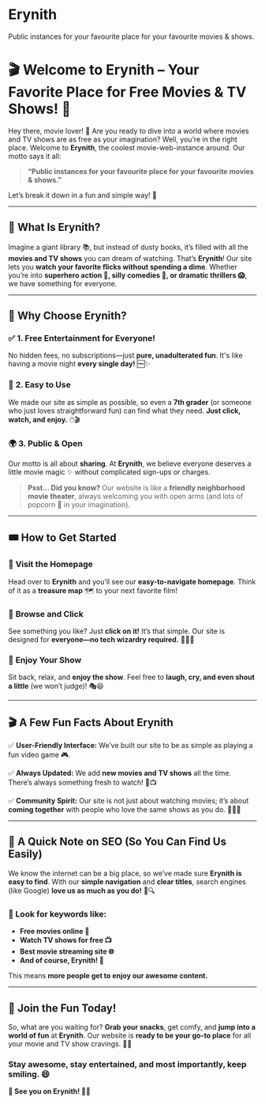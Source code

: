 # Erynith
Public instances for your favourite place for your favourite movies &amp; shows.

# 🎬 Welcome to Erynith – Your Favorite Place for Free Movies & TV Shows! 🍿

Hey there, movie lover! 🎥 Are you ready to dive into a world where movies and TV shows are as free as your imagination? Well, you’re in the right place. Welcome to **Erynith**, the coolest movie-web-instance around. Our motto says it all:

> **“Public instances for your favourite place for your favourite movies & shows.”**

Let’s break it down in a fun and simple way! 🎉

---

## 🚀 What Is Erynith?
Imagine a giant library 📚, but instead of dusty books, it’s filled with all the **movies and TV shows** you can dream of watching. That’s **Erynith**! Our site lets you **watch your favorite flicks without spending a dime**. Whether you’re into **superhero action 🦸, silly comedies 🤣, or dramatic thrillers 😱**, we have something for everyone.

---

## 🎯 Why Choose Erynith?

### ✅ **1. Free Entertainment for Everyone!**
No hidden fees, no subscriptions—just **pure, unadulterated fun**. It's like having a movie night **every single day!** 🆓✨

### 🎈 **2. Easy to Use**
We made our site as simple as possible, so even a **7th grader** (or someone who just loves straightforward fun) can find what they need. **Just click, watch, and enjoy.** 🖱️🎬

### 🌍 **3. Public & Open**
Our motto is all about **sharing**. At **Erynith**, we believe everyone deserves a little movie magic ✨ without complicated sign-ups or charges.

> **Psst… Did you know?** Our website is like a **friendly neighborhood movie theater**, always welcoming you with open arms (and lots of popcorn 🍿 in your imagination).

---

## 🎟️ How to Get Started

### 🔹 **Visit the Homepage**
Head over to **Erynith** and you’ll see our **easy-to-navigate homepage**. Think of it as a **treasure map** 🗺️ to your next favorite film!

### 🔹 **Browse and Click**
See something you like? Just **click on it!** It’s that simple. Our site is designed for **everyone—no tech wizardry required.** 🧙‍♂️✨

### 🔹 **Enjoy Your Show**
Sit back, relax, and **enjoy the show**. Feel free to **laugh, cry, and even shout a little** (we won’t judge)! 🎭😆

---

## 🎬 A Few Fun Facts About Erynith

✅ **User-Friendly Interface:** We’ve built our site to be as simple as playing a fun video game 🎮.

✅ **Always Updated:** We add **new movies and TV shows** all the time. There’s always something fresh to watch! 🔄📺

✅ **Community Spirit:** Our site is not just about watching movies; it’s about **coming together** with people who love the same shows as you do. 👫👬👭

---

## 📢 A Quick Note on SEO (So You Can Find Us Easily)
We know the internet can be a big place, so we’ve made sure **Erynith is easy to find**. With our **simple navigation** and **clear titles**, search engines (like Google) **love us as much as you do!** 🧐🔍

### 📌 Look for keywords like:
- **Free movies online 🎥**
- **Watch TV shows for free 📺**
- **Best movie streaming site 🌐**
- **And of course, Erynith! 🚀**

This means **more people get to enjoy our awesome content.**

---

## 🎊 Join the Fun Today!
So, what are you waiting for? **Grab your snacks**, get comfy, and **jump into a world of fun** at **Erynith**. Our website is **ready to be your go-to place** for all your movie and TV show cravings. 🍫🥤

### Stay awesome, stay entertained, and most importantly, **keep smiling**. 😄

**📢 See you on Erynith! 🚀🍿**


